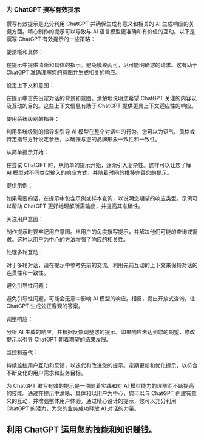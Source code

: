 ### 为 ChatGPT 撰写有效提示

撰写有效提示是充分利用 ChatGPT 并确保生成有意义和相关的 AI 生成响应的关键方面。精心制作的提示可以导致与 AI 语言模型更准确和有价值的互动。以下是撰写 ChatGPT 有效提示的一些策略：

要清晰和具体：

在提示中提供清晰和具体的指示。避免模棱两可，尽可能明确您的请求。这有助于 ChatGPT 准确理解您的意图并生成相关的响应。

设定上下文和意图：

在提示中首先设定对话的背景和意图。清楚地说明您希望 ChatGPT 关注的内容以及互动的目的。这些上下文信息有助于 ChatGPT 提供更具上下文适应性的响应。

使用系统级别的指导：

利用系统级别的指导来引导 AI 模型在整个对话中的行为。您可以为语气、风格或特定指导方针设定参数，以确保与您的品牌形象一致性和一致性。

从简单提示开始：

在尝试 ChatGPT 时，从简单的提示开始，逐渐引入复杂性。这样可以让您了解 AI 模型对不同类型输入的响应方式，并随着时间的推移完善您的提示。

提供示例：

如果需要的话，在提示中包含示例或样本查询，以说明您期望的响应类型。示例可以帮助 ChatGPT 更好地理解所需输出，并提高其准确性。

关注用户意图：

制作提示时要牢记用户意图。从用户的角度撰写提示，并解决他们可能的查询或需求。这种以用户为中心的方法增强了响应的相关性。

处理多轮互动：

对于多轮对话，请在提示中参考先前的交流。利用先前互动的上下文来保持对话的连贯性和一致性。

避免引导性问题：

避免引导性问题，可能会无意中影响 AI 模型的响应。相反，提出开放式查询，让 ChatGPT 生成公正客观的答案。

调整响应：

分析 AI 生成的响应，并根据反馈调整您的提示。如果响应未达到您的期望，修改提示以引导 ChatGPT 朝着期望的结果发展。

监控和迭代：

持续监控用户互动和反馈，以迭代和改进您的提示。定期更新和优化提示，以符合不断变化的用户需求和业务目标。

为 ChatGPT 编写有效的提示是一项随着实践和对 AI 模型能力的理解而不断提高的技能。通过在提示中清晰、具体和以用户为中心，您可以与 ChatGPT 创建有意义的互动，并增强整体用户体验。通过精心设计的提示，您可以充分利用 ChatGPT 的潜力，为您的业务成功释放 AI 对话的力量。

## 利用 ChatGPT 运用您的技能和知识赚钱。
